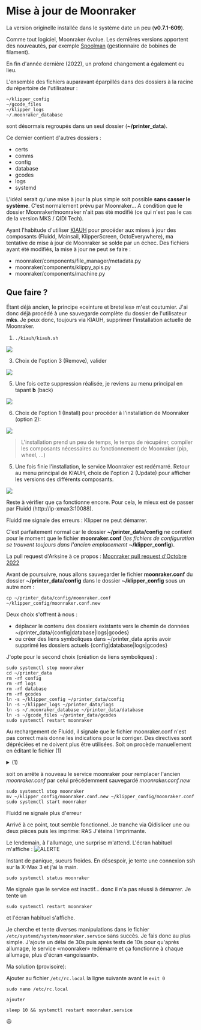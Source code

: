 # Mise à jour de Moonraker

La version originelle installée dans le système date un peu (**v0.7.1-609**). 

Comme tout logiciel, Moonraker évolue. Les dernières versions apportent des nouveautés, par exemple [Spoolman](https://github.com/Donkie/Spoolman) (gestionnaire de bobines de filament). 

En fin d'année dernière (2022), un profond changement a également eu lieu.

L'ensemble des fichiers auparavant éparpillés dans des dossiers à la racine du répertoire de l'utilisateur :
```
~/klipper_config
~/gcode_files
~/klipper_logs
~/.moonraker_database
```

sont désormais regroupés dans un seul dossier (**~/printer_data**).

Ce dernier contient d'autres dossiers :
- certs
- comms
- config
- database
- gcodes
- logs
- systemd

L'idéal serait qu'une mise à jour la plus simple soit possible **sans casser le système**. C'est normalement prévu par Moonraker… A condition que le dossier Moonraker/moonraker n'ait pas été modifié (ce qui n'est pas le cas de la version MKS / QIDI Tech).

Ayant l'habitude d'utiliser [KIAUH](https://github.com/dw-0/kiauh) pour procéder aux mises à jour des composants (Fluidd, Mainsail, KlipperScreen, OctoEverywhere), ma tentative de mise à jour de Moonraker se solde par un échec. Des fichiers ayant été modifiés, la mise à jour ne peut se faire :
- moonraker/components/file_manager/metadata.py
- moonraker/components/klippy_apis.py
- moonraker/components/machine.py

## Que faire ?

Étant déjà ancien, le principe «ceinture et bretelles» m'est coutumier. J'ai donc déjà procédé à une sauvegarde complète du dossier de l'utilisateur **mks**. Je peux donc, toujours via KIAUH, supprimer l'installation actuelle de Moonraker.

1. `./kiauh/kiauh.sh`
   
![](../Images/kiauh-remove.jpg)

3. Choix de l'option 3 (Remove), valider
   
![](../Images/kiauh-suppr-mrkr.jpg)

5. Une fois cette suppression réalisée, je reviens au menu principal en tapant **b** (back)

![](../Images/kiauh-accueil.jpg)

6. Choix de l'option 1 (Install) pour procéder à l'installation de Moonraker (option 2):

![](../Images/kiauh-inst-mrkr.jpg)

> L'installation prend un peu de temps, le temps de récupérer, compiler les composants nécessaires au fonctionnement de Moonraker (pip, wheel, …)

5. Une fois finie l'installation, le service Moonraker est redémarré. Retour au menu principal de KIAUH, choix de l'option 2 (Update) pour afficher les versions des différents composants.

![](../Images/kiauh-moonraker-maj-0.8.0-240.jpg)

Reste à vérifier que ça fonctionne encore. Pour cela, le mieux est de passer par Fluidd (http://ip-xmax3:10088).

Fluidd me signale des erreurs : Klipper ne peut démarrer.

C'est parfaitement normal car le dossier **~/printer_data/config** ne contient pour le moment que le fichier **moonraker.conf** (*les fichiers de configuration se trouvent toujours dans l'ancien emplacememt* **~/klipper_config**).

La pull request d'Arksine à ce propos : [Moonraker pull request d'Octobre 2022 ](https://github.com/Arksine/moonraker/pull/491)

Avant de poursuivre, nous allons sauvegarder le fichier **moonraker.conf** du dossier **~/printer_data/config** dans
le dossier **~/klipper_config** sous un autre nom :
```
cp ~/printer_data/config/moonraker.conf ~/klipper_config/moonraker.conf.new
```
Deux choix s'offrent à nous :
- déplacer le contenu des dossiers existants vers le chemin de données ~/printer_data/{config|database|logs|gcodes}
- ou créer des liens symboliques dans ~/printer_data après avoir supprimé les dossiers actuels {config|database|logs|gcodes}

J'opte pour le second choix (création de liens symboliques) :

```
sudo systemctl stop moonraker
cd ~/printer_data
rm -rf config
rm -rf logs
rm -rf database
rm -rf gcodes
ln -s ~/klipper_config ~/printer_data/config
ln -s ~/klipper_logs ~/printer_data/logs
ln -s ~/.moonraker_database ~/printer_data/database
ln -s ~/gcode_files ~/printer_data/gcodes
sudo systemctl restart moonraker
```

Au rechargement de Fluidd, il signale que le fichier moonraker.conf n'est pas correct mais donne les indications pour le corriger. Des directives sont dépréciées et ne doivent plus être utilisées.
Soit on procède manuellement en éditant le fichier (1)

<details><summary>(1)</summary><p>

</details>

soit on arrête à nouveau le service moonraker pour remplacer l'ancien *moonraker.conf* par celui précédemment sauvegardé *moonraker.conf.new*

```
sudo systemctl stop moonraker
mv ~/klipper_config/moonraker.conf.new ~/klipper_config/moonraker.conf
sudo systemctl start moonraker
```

Fluidd ne signale plus d'erreur

Arrivé à ce point, tout semble fonctionnel. Je tranche via Qidislicer une ou deux pièces puis les imprime: RAS
J'éteins l'imprimante.

Le lendemain, à l'allumage, une surprise m'attend. L'écran habituel m'affiche :
![ALERTE](../Images/system-start-nok.jpg)

Instant de panique, sueurs froides. En désespoir, je tente une connexion ssh sur la X-Max 3 et j'ai la main.
```
sudo systemctl status moonraker
```
Me signale que le service est inactif… donc il n'a pas réussi à démarrer. Je tente un
```
sudo systemctl restart moonraker
```
et l'écran habituel s'affiche.

Je cherche et tente diverses manipulations dans le fichier `/etc/systemd/system/moonraker.service` sans succès.
Je fais donc au plus simple. J'ajoute un délai de 30s puis après tests de 10s pour qu'après allumage, le service «moonraker» redémarre et ça fonctionne à chaque allumage, plus d'écran «angoissant».

Ma solution (provisoire): 

Ajouter au fichier `/etc/rc.local` la ligne suivante avant le `exit 0`
```
sudo nano /etc/rc.local

ajouter 

sleep 10 && systemctl restart moonraker.service

```

:smiley:


